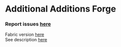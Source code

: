 # Additional Additions Forge
### Report issues [here](https://github.com/Dqu1J/additionaladditions)
Fabric version [here](https://github.com/Dqu1J/additionaladditions)  
See description [here](https://github.com/Dqu1J/additionaladditions)
